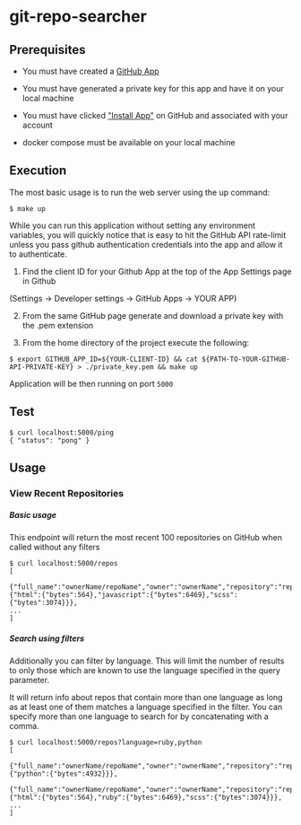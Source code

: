 # git-repo-searcher

## Prerequisites

* You must have created a [GitHub App](https://docs.github.com/en/apps/creating-github-apps)
* You must have generated a private key for this app and have it on your local machine
* You must have clicked ["Install App"](https://docs.github.com/en/apps/using-github-apps/installing-your-own-github-app) on GitHub and associated with your account

* docker compose must be available on your local machine

## Execution

The most basic usage is to run the web server using the up command:
```
$ make up
```

While you can run this application without setting any environment variables, you will quickly notice that is easy to hit the GitHub API rate-limit unless you pass github authentication credentials into the app and allow it to authenticate.

1. Find the client ID for your Github App at the top of the App Settings page in Github

(Settings -> Developer settings  -> GitHub Apps -> YOUR APP)

2. From the same GitHub page generate and download a private key with the .pem extension

3. From the home directory of the project execute the following:
```
$ export GITHUB_APP_ID=${YOUR-CLIENT-ID} && cat ${PATH-TO-YOUR-GITHUB-API-PRIVATE-KEY} > ./private_key.pem && make up
```

Application will be then running on port `5000`

## Test

```
$ curl localhost:5000/ping
{ "status": "pong" }
```

## Usage

### View Recent Repositories

##### Basic usage

This endpoint will return the most recent 100 repositories on GitHub when called without any filters

```
$ curl localhost:5000/repos
[
 {"full_name":"ownerName/repoName","owner":"ownerName","repository":"repoName","languages":{"html":{"bytes":564},"javascript":{"bytes":6469},"scss":{"bytes":3074}}},
...
]
```

##### Search using filters

Additionally you can filter by language. This will limit the number of results to only those which are known to use the language specified in the query parameter.

It will return info about repos that contain more than one language as long as at least one of them matches a language specified in the filter. You can specify more than one language to search for by concatenating with a comma.

```
$ curl localhost:5000/repos?language=ruby,python
[
 {"full_name":"ownerName/repoName","owner":"ownerName","repository":"repoName","languages":{"python":{"bytes":4932}}},
 {"full_name":"ownerName/repoName","owner":"ownerName","repository":"repoName","languages":{"html":{"bytes":564},"ruby":{"bytes":6469},"scss":{"bytes":3074}}},
...
]
```
